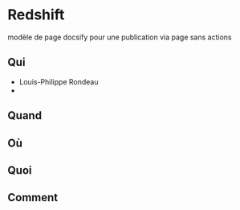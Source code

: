 # Redshift
modèle de page docsify pour une publication via page sans actions 


## Qui
  - Louis-Philippe Rondeau
  - 

## Quand

## Où

## Quoi

## Comment
